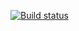 [![Build status](https://ci.appveyor.com/api/projects/status/c8ms2kr946r0oeas/branch/main?svg=true)](https://ci.appveyor.com/project/KshishOff/patternstwo/branch/main)